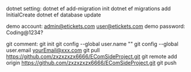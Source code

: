 dotnet setting: 
dotnet ef add-migration init
dotnet ef migrations add InitialCreate
dotnet ef database update

demo account:
admin@etickets.com
user@etickets.com
demo password: 
Coding@1234?

git comment:
git init
git config --global user.name "<yourUserName>"
git config --global user.email <yourEmail@xxx.com>
git pull https://github.com/zxzxzxzx6666/EComSideProject.git
git remote add origin https://github.com/zxzxzxzx6666/EComSideProject.git
git push
